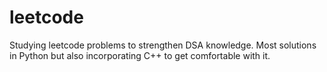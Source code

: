 # leetcode
Studying leetcode problems to strengthen DSA knowledge. 
Most solutions in Python but also incorporating C++ to get comfortable with it. 
